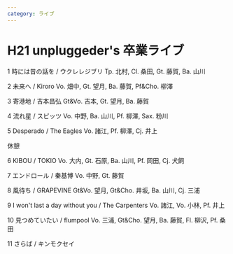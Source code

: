 ```yaml
---
category: ライブ
---
```

# H21 unpluggeder's 卒業ライブ

1 時には昔の話を / ウクレレジブリ
Tp. 北村, Cl. 桑田, Gt. 藤賀, Ba. 山川

2 未来へ / Kiroro
Vo. 畑中, Gt. 望月, Ba. 藤賀, Pf&amp;Cho. 柳澤

3 寄港地 / 吉本昌弘
Gt&amp;Vo. 吉本, Gt. 望月, Ba. 藤賀

4 流れ星 / スピッツ
Vo. 中野, Ba. 山川, Pf. 柳澤, Sax. 粉川

5 Desperado / The Eagles
Vo. 諸江, Pf. 柳澤, Cj. 井上

休憩

6 KIBOU / TOKIO
Vo. 大内, Gt. 石原, Ba. 山川, Pf. 岡田, Cj. 犬飼

7 エンドロール / 秦基博
Vo. 中野, Gt. 藤賀

8 風待ち / GRAPEVINE
Gt&amp;Vo. 望月, Gt&amp;Cho. 井坂, Ba. 山川, Cj. 三浦

9 I won't last a day without you / The Carpenters
Vo. 諸江, Vo. 小林, Pf. 井上

10 見つめていたい / flumpool
Vo. 三浦, Gt&amp;Cho. 望月, Ba. 藤賀, Fl. 柳沢, Pf. 桑田

11 さらば / キンモクセイ